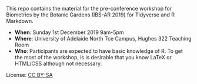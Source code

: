 
<!-- README.md is generated from README.Rmd. Please edit that file -->

This repo contains the material for the pre-conference workshop for
Biometrics by the Botanic Gardens (IBS-AR 2019) for Tidyverse and R
Markdown.

  - **When**: Sunday 1st December 2019 9am-5pm
  - **Where**: University of Adelaide North Tce Campus, Hughes 322
    Teaching Room
  - **Who**: Participants are expected to have basic knowledge of R. To
    get the most of the workshop, is is desirable that you know LaTeX or
    HTML/CSS although not necessary.

License: [CC BY-SA](https://creativecommons.org/licenses/by-sa/3.0/au/)
